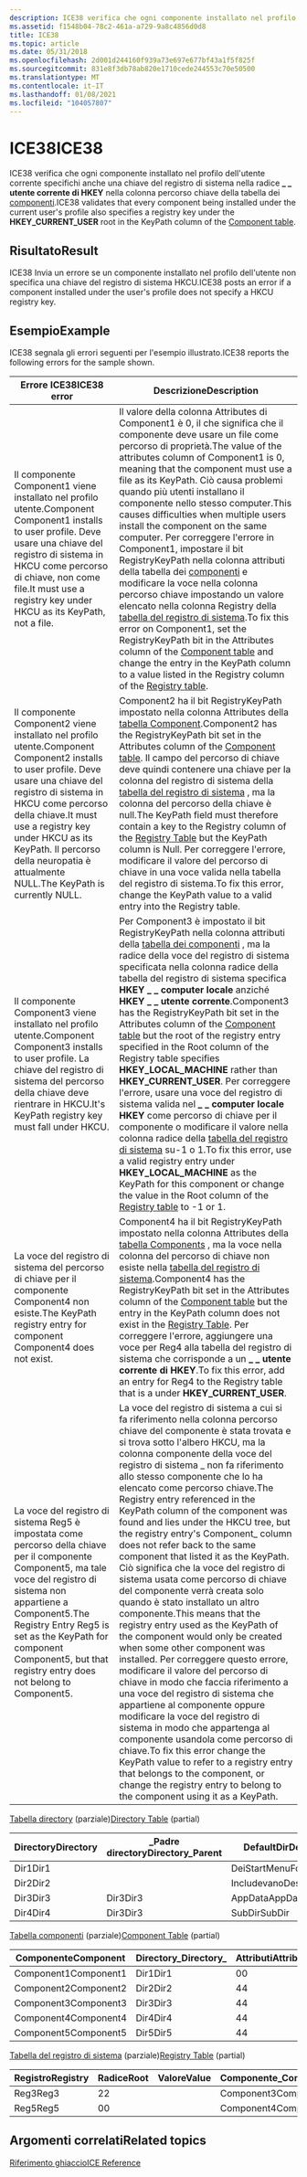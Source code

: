 ```yaml
---
description: ICE38 verifica che ogni componente installato nel profilo dell'utente corrente specifichi anche una chiave del registro \_ \_ di sistema nella radice utente corrente di HKEY nella colonna percorso chiave della tabella dei componenti.
ms.assetid: f1548b04-78c2-461a-a729-9a8c4856d0d8
title: ICE38
ms.topic: article
ms.date: 05/31/2018
ms.openlocfilehash: 2d001d244160f939a73e697e677bf43a1f5f825f
ms.sourcegitcommit: 831e8f3db78ab820e1710cede244553c70e50500
ms.translationtype: MT
ms.contentlocale: it-IT
ms.lasthandoff: 01/08/2021
ms.locfileid: "104057807"
---
```

# <a name="ice38"></a><span data-ttu-id="6d9fc-103">ICE38</span><span class="sxs-lookup"><span data-stu-id="6d9fc-103">ICE38</span></span>

<span data-ttu-id="6d9fc-104">ICE38 verifica che ogni componente installato nel profilo dell'utente corrente specifichi anche una chiave del registro di sistema nella radice **\_ \_ utente corrente di HKEY** nella colonna percorso chiave della tabella dei [componenti](component-table.md).</span><span class="sxs-lookup"><span data-stu-id="6d9fc-104">ICE38 validates that every component being installed under the current user's profile also specifies a registry key under the **HKEY\_CURRENT\_USER** root in the KeyPath column of the [Component table](component-table.md).</span></span>

## <a name="result"></a><span data-ttu-id="6d9fc-105">Risultato</span><span class="sxs-lookup"><span data-stu-id="6d9fc-105">Result</span></span>

<span data-ttu-id="6d9fc-106">ICE38 Invia un errore se un componente installato nel profilo dell'utente non specifica una chiave del registro di sistema HKCU.</span><span class="sxs-lookup"><span data-stu-id="6d9fc-106">ICE38 posts an error if a component installed under the user's profile does not specify a HKCU registry key.</span></span>

## <a name="example"></a><span data-ttu-id="6d9fc-107">Esempio</span><span class="sxs-lookup"><span data-stu-id="6d9fc-107">Example</span></span>

<span data-ttu-id="6d9fc-108">ICE38 segnala gli errori seguenti per l'esempio illustrato.</span><span class="sxs-lookup"><span data-stu-id="6d9fc-108">ICE38 reports the following errors for the sample shown.</span></span>



| <span data-ttu-id="6d9fc-109">Errore ICE38</span><span class="sxs-lookup"><span data-stu-id="6d9fc-109">ICE38 error</span></span>                                                                                                                         | <span data-ttu-id="6d9fc-110">Descrizione</span><span class="sxs-lookup"><span data-stu-id="6d9fc-110">Description</span></span>                                                                                                                                                                                                                                                                                                                                                                                                                                                                                                                                                               |
|-------------------------------------------------------------------------------------------------------------------------------------|---------------------------------------------------------------------------------------------------------------------------------------------------------------------------------------------------------------------------------------------------------------------------------------------------------------------------------------------------------------------------------------------------------------------------------------------------------------------------------------------------------------------------------------------------------------------------|
| <span data-ttu-id="6d9fc-111">Il componente Component1 viene installato nel profilo utente.</span><span class="sxs-lookup"><span data-stu-id="6d9fc-111">Component Component1 installs to user profile.</span></span> <span data-ttu-id="6d9fc-112">Deve usare una chiave del registro di sistema in HKCU come percorso di chiave, non come file.</span><span class="sxs-lookup"><span data-stu-id="6d9fc-112">It must use a registry key under HKCU as its KeyPath, not a file.</span></span>                    | <span data-ttu-id="6d9fc-113">Il valore della colonna Attributes di Component1 è 0, il che significa che il componente deve usare un file come percorso di proprietà.</span><span class="sxs-lookup"><span data-stu-id="6d9fc-113">The value of the attributes column of Component1 is 0, meaning that the component must use a file as its KeyPath.</span></span> <span data-ttu-id="6d9fc-114">Ciò causa problemi quando più utenti installano il componente nello stesso computer.</span><span class="sxs-lookup"><span data-stu-id="6d9fc-114">This causes difficulties when multiple users install the component on the same computer.</span></span> <span data-ttu-id="6d9fc-115">Per correggere l'errore in Component1, impostare il bit RegistryKeyPath nella colonna attributi della tabella dei [componenti](component-table.md) e modificare la voce nella colonna percorso chiave impostando un valore elencato nella colonna Registry della [tabella del registro di sistema](registry-table.md).</span><span class="sxs-lookup"><span data-stu-id="6d9fc-115">To fix this error on Component1, set the RegistryKeyPath bit in the Attributes column of the [Component table](component-table.md) and change the entry in the KeyPath column to a value listed in the Registry column of the [Registry table](registry-table.md).</span></span><br/>                                                                                |
| <span data-ttu-id="6d9fc-116">Il componente Component2 viene installato nel profilo utente.</span><span class="sxs-lookup"><span data-stu-id="6d9fc-116">Component Component2 installs to user profile.</span></span> <span data-ttu-id="6d9fc-117">Deve usare una chiave del registro di sistema in HKCU come percorso della chiave.</span><span class="sxs-lookup"><span data-stu-id="6d9fc-117">It must use a registry key under HKCU as its KeyPath.</span></span> <span data-ttu-id="6d9fc-118">Il percorso della neuropatia è attualmente NULL.</span><span class="sxs-lookup"><span data-stu-id="6d9fc-118">The KeyPath is currently NULL.</span></span> | <span data-ttu-id="6d9fc-119">Component2 ha il bit RegistryKeyPath impostato nella colonna Attributes della [tabella Component](component-table.md).</span><span class="sxs-lookup"><span data-stu-id="6d9fc-119">Component2 has the RegistryKeyPath bit set in the Attributes column of the [Component table](component-table.md).</span></span> <span data-ttu-id="6d9fc-120">Il campo del percorso di chiave deve quindi contenere una chiave per la colonna del registro di sistema della [tabella del registro di sistema](registry-table.md) , ma la colonna del percorso della chiave è null.</span><span class="sxs-lookup"><span data-stu-id="6d9fc-120">The KeyPath field must therefore contain a key to the Registry column of the [Registry Table](registry-table.md) but the KeyPath column is Null.</span></span> <span data-ttu-id="6d9fc-121">Per correggere l'errore, modificare il valore del percorso di chiave in una voce valida nella tabella del registro di sistema.</span><span class="sxs-lookup"><span data-stu-id="6d9fc-121">To fix this error, change the KeyPath value to a valid entry into the Registry table.</span></span><br/>                                                                                                                                                                                                     |
| <span data-ttu-id="6d9fc-122">Il componente Component3 viene installato nel profilo utente.</span><span class="sxs-lookup"><span data-stu-id="6d9fc-122">Component Component3 installs to user profile.</span></span> <span data-ttu-id="6d9fc-123">La chiave del registro di sistema del percorso della chiave deve rientrare in HKCU.</span><span class="sxs-lookup"><span data-stu-id="6d9fc-123">It's KeyPath registry key must fall under HKCU.</span></span>                                      | <span data-ttu-id="6d9fc-124">Per Component3 è impostato il bit RegistryKeyPath nella colonna attributi della [tabella dei componenti](component-table.md) , ma la radice della voce del registro di sistema specificata nella colonna radice della tabella del registro di sistema specifica **HKEY \_ \_ computer locale** anziché **HKEY \_ \_ utente corrente**.</span><span class="sxs-lookup"><span data-stu-id="6d9fc-124">Component3 has the RegistryKeyPath bit set in the Attributes column of the [Component table](component-table.md) but the root of the registry entry specified in the Root column of the Registry table specifies **HKEY\_LOCAL\_MACHINE** rather than **HKEY\_CURRENT\_USER**.</span></span> <span data-ttu-id="6d9fc-125">Per correggere l'errore, usare una voce del registro di sistema valida nel **\_ \_ computer locale HKEY** come percorso di chiave per il componente o modificare il valore nella colonna radice della [tabella del registro di sistema](registry-table.md) su-1 o 1.</span><span class="sxs-lookup"><span data-stu-id="6d9fc-125">To fix this error, use a valid registry entry under **HKEY\_LOCAL\_MACHINE** as the KeyPath for this component or change the value in the Root column of the [Registry table](registry-table.md) to -1 or 1.</span></span><br/>                                                                  |
| <span data-ttu-id="6d9fc-126">La voce del registro di sistema del percorso di chiave per il componente Component4 non esiste.</span><span class="sxs-lookup"><span data-stu-id="6d9fc-126">The KeyPath registry entry for component Component4 does not exist.</span></span>                                                                 | <span data-ttu-id="6d9fc-127">Component4 ha il bit RegistryKeyPath impostato nella colonna Attributes della [tabella Components](component-table.md) , ma la voce nella colonna del percorso di chiave non esiste nella [tabella del registro di sistema](registry-table.md).</span><span class="sxs-lookup"><span data-stu-id="6d9fc-127">Component4 has the RegistryKeyPath bit set in the Attributes column of the [Component table](component-table.md) but the entry in the KeyPath column does not exist in the [Registry Table](registry-table.md).</span></span> <span data-ttu-id="6d9fc-128">Per correggere l'errore, aggiungere una voce per Reg4 alla tabella del registro di sistema che corrisponde a un **\_ \_ utente corrente di HKEY**.</span><span class="sxs-lookup"><span data-stu-id="6d9fc-128">To fix this error, add an entry for Reg4 to the Registry table that is a under **HKEY\_CURRENT\_USER**.</span></span><br/>                                                                                                                                                                                                                                      |
| <span data-ttu-id="6d9fc-129">La voce del registro di sistema Reg5 è impostata come percorso della chiave per il componente Component5, ma tale voce del registro di sistema non appartiene a Component5.</span><span class="sxs-lookup"><span data-stu-id="6d9fc-129">The Registry Entry Reg5 is set as the KeyPath for component Component5, but that registry entry does not belong to Component5.</span></span>      | <span data-ttu-id="6d9fc-130">La voce del registro di sistema a cui si fa riferimento nella colonna percorso chiave del componente è stata trovata e si trova sotto l'albero HKCU, ma la colonna componente della voce del registro di sistema \_ non fa riferimento allo stesso componente che lo ha elencato come percorso chiave.</span><span class="sxs-lookup"><span data-stu-id="6d9fc-130">The Registry entry referenced in the KeyPath column of the component was found and lies under the HKCU tree, but the registry entry's Component\_ column does not refer back to the same component that listed it as the KeyPath.</span></span> <span data-ttu-id="6d9fc-131">Ciò significa che la voce del registro di sistema usata come percorso di chiave del componente verrà creata solo quando è stato installato un altro componente.</span><span class="sxs-lookup"><span data-stu-id="6d9fc-131">This means that the registry entry used as the KeyPath of the component would only be created when some other component was installed.</span></span> <span data-ttu-id="6d9fc-132">Per correggere questo errore, modificare il valore del percorso di chiave in modo che faccia riferimento a una voce del registro di sistema che appartiene al componente oppure modificare la voce del registro di sistema in modo che appartenga al componente usandola come percorso di chiave.</span><span class="sxs-lookup"><span data-stu-id="6d9fc-132">To fix this error change the KeyPath value to refer to a registry entry that belongs to the component, or change the registry entry to belong to the component using it as a KeyPath.</span></span><br/> |



 

<span data-ttu-id="6d9fc-133">[Tabella directory](directory-table.md) (parziale)</span><span class="sxs-lookup"><span data-stu-id="6d9fc-133">[Directory Table](directory-table.md) (partial)</span></span>



| <span data-ttu-id="6d9fc-134">Directory</span><span class="sxs-lookup"><span data-stu-id="6d9fc-134">Directory</span></span> | <span data-ttu-id="6d9fc-135">\_Padre directory</span><span class="sxs-lookup"><span data-stu-id="6d9fc-135">Directory\_Parent</span></span> | <span data-ttu-id="6d9fc-136">DefaultDir</span><span class="sxs-lookup"><span data-stu-id="6d9fc-136">DefaultDir</span></span>      |
|-----------|-------------------|-----------------|
| <span data-ttu-id="6d9fc-137">Dir1</span><span class="sxs-lookup"><span data-stu-id="6d9fc-137">Dir1</span></span>      |                   | <span data-ttu-id="6d9fc-138">Dei</span><span class="sxs-lookup"><span data-stu-id="6d9fc-138">StartMenuFolder</span></span> |
| <span data-ttu-id="6d9fc-139">Dir2</span><span class="sxs-lookup"><span data-stu-id="6d9fc-139">Dir2</span></span>      |                   | <span data-ttu-id="6d9fc-140">Includevano</span><span class="sxs-lookup"><span data-stu-id="6d9fc-140">DesktopFolder</span></span>   |
| <span data-ttu-id="6d9fc-141">Dir3</span><span class="sxs-lookup"><span data-stu-id="6d9fc-141">Dir3</span></span>      | <span data-ttu-id="6d9fc-142">Dir3</span><span class="sxs-lookup"><span data-stu-id="6d9fc-142">Dir3</span></span>              | <span data-ttu-id="6d9fc-143">AppData</span><span class="sxs-lookup"><span data-stu-id="6d9fc-143">AppData</span></span>         |
| <span data-ttu-id="6d9fc-144">Dir4</span><span class="sxs-lookup"><span data-stu-id="6d9fc-144">Dir4</span></span>      | <span data-ttu-id="6d9fc-145">Dir3</span><span class="sxs-lookup"><span data-stu-id="6d9fc-145">Dir3</span></span>              | <span data-ttu-id="6d9fc-146">SubDir</span><span class="sxs-lookup"><span data-stu-id="6d9fc-146">SubDir</span></span>          |



 

<span data-ttu-id="6d9fc-147">[Tabella componenti](component-table.md) (parziale)</span><span class="sxs-lookup"><span data-stu-id="6d9fc-147">[Component Table](component-table.md) (partial)</span></span>



| <span data-ttu-id="6d9fc-148">Componente</span><span class="sxs-lookup"><span data-stu-id="6d9fc-148">Component</span></span>  | <span data-ttu-id="6d9fc-149">Directory\_</span><span class="sxs-lookup"><span data-stu-id="6d9fc-149">Directory\_</span></span> | <span data-ttu-id="6d9fc-150">Attributi</span><span class="sxs-lookup"><span data-stu-id="6d9fc-150">Attributes</span></span> | <span data-ttu-id="6d9fc-151">KeyPath</span><span class="sxs-lookup"><span data-stu-id="6d9fc-151">KeyPath</span></span> |
|------------|-------------|------------|---------|
| <span data-ttu-id="6d9fc-152">Component1</span><span class="sxs-lookup"><span data-stu-id="6d9fc-152">Component1</span></span> | <span data-ttu-id="6d9fc-153">Dir1</span><span class="sxs-lookup"><span data-stu-id="6d9fc-153">Dir1</span></span>        | <span data-ttu-id="6d9fc-154">0</span><span class="sxs-lookup"><span data-stu-id="6d9fc-154">0</span></span>          | <span data-ttu-id="6d9fc-155">File1</span><span class="sxs-lookup"><span data-stu-id="6d9fc-155">File1</span></span>   |
| <span data-ttu-id="6d9fc-156">Component2</span><span class="sxs-lookup"><span data-stu-id="6d9fc-156">Component2</span></span> | <span data-ttu-id="6d9fc-157">Dir2</span><span class="sxs-lookup"><span data-stu-id="6d9fc-157">Dir2</span></span>        | <span data-ttu-id="6d9fc-158">4</span><span class="sxs-lookup"><span data-stu-id="6d9fc-158">4</span></span>          |         |
| <span data-ttu-id="6d9fc-159">Component3</span><span class="sxs-lookup"><span data-stu-id="6d9fc-159">Component3</span></span> | <span data-ttu-id="6d9fc-160">Dir3</span><span class="sxs-lookup"><span data-stu-id="6d9fc-160">Dir3</span></span>        | <span data-ttu-id="6d9fc-161">4</span><span class="sxs-lookup"><span data-stu-id="6d9fc-161">4</span></span>          | <span data-ttu-id="6d9fc-162">Reg3</span><span class="sxs-lookup"><span data-stu-id="6d9fc-162">Reg3</span></span>    |
| <span data-ttu-id="6d9fc-163">Component4</span><span class="sxs-lookup"><span data-stu-id="6d9fc-163">Component4</span></span> | <span data-ttu-id="6d9fc-164">Dir4</span><span class="sxs-lookup"><span data-stu-id="6d9fc-164">Dir4</span></span>        | <span data-ttu-id="6d9fc-165">4</span><span class="sxs-lookup"><span data-stu-id="6d9fc-165">4</span></span>          | <span data-ttu-id="6d9fc-166">Reg4</span><span class="sxs-lookup"><span data-stu-id="6d9fc-166">Reg4</span></span>    |
| <span data-ttu-id="6d9fc-167">Component5</span><span class="sxs-lookup"><span data-stu-id="6d9fc-167">Component5</span></span> | <span data-ttu-id="6d9fc-168">Dir5</span><span class="sxs-lookup"><span data-stu-id="6d9fc-168">Dir5</span></span>        | <span data-ttu-id="6d9fc-169">4</span><span class="sxs-lookup"><span data-stu-id="6d9fc-169">4</span></span>          | <span data-ttu-id="6d9fc-170">Reg5</span><span class="sxs-lookup"><span data-stu-id="6d9fc-170">Reg5</span></span>    |



 

<span data-ttu-id="6d9fc-171">[Tabella del registro di sistema](registry-table.md) (parziale)</span><span class="sxs-lookup"><span data-stu-id="6d9fc-171">[Registry Table](registry-table.md) (partial)</span></span>



| <span data-ttu-id="6d9fc-172">Registro</span><span class="sxs-lookup"><span data-stu-id="6d9fc-172">Registry</span></span> | <span data-ttu-id="6d9fc-173">Radice</span><span class="sxs-lookup"><span data-stu-id="6d9fc-173">Root</span></span> | <span data-ttu-id="6d9fc-174">Valore</span><span class="sxs-lookup"><span data-stu-id="6d9fc-174">Value</span></span> | <span data-ttu-id="6d9fc-175">Componente\_</span><span class="sxs-lookup"><span data-stu-id="6d9fc-175">Component\_</span></span> |
|----------|------|-------|-------------|
| <span data-ttu-id="6d9fc-176">Reg3</span><span class="sxs-lookup"><span data-stu-id="6d9fc-176">Reg3</span></span>     | <span data-ttu-id="6d9fc-177">2</span><span class="sxs-lookup"><span data-stu-id="6d9fc-177">2</span></span>    |       | <span data-ttu-id="6d9fc-178">Component3</span><span class="sxs-lookup"><span data-stu-id="6d9fc-178">Component3</span></span>  |
| <span data-ttu-id="6d9fc-179">Reg5</span><span class="sxs-lookup"><span data-stu-id="6d9fc-179">Reg5</span></span>     | <span data-ttu-id="6d9fc-180">0</span><span class="sxs-lookup"><span data-stu-id="6d9fc-180">0</span></span>    |       | <span data-ttu-id="6d9fc-181">Component4</span><span class="sxs-lookup"><span data-stu-id="6d9fc-181">Component4</span></span>  |



 

## <a name="related-topics"></a><span data-ttu-id="6d9fc-182">Argomenti correlati</span><span class="sxs-lookup"><span data-stu-id="6d9fc-182">Related topics</span></span>

<dl> <dt>

[<span data-ttu-id="6d9fc-183">Riferimento ghiaccio</span><span class="sxs-lookup"><span data-stu-id="6d9fc-183">ICE Reference</span></span>](ice-reference.md)
</dt> </dl>

 

 




